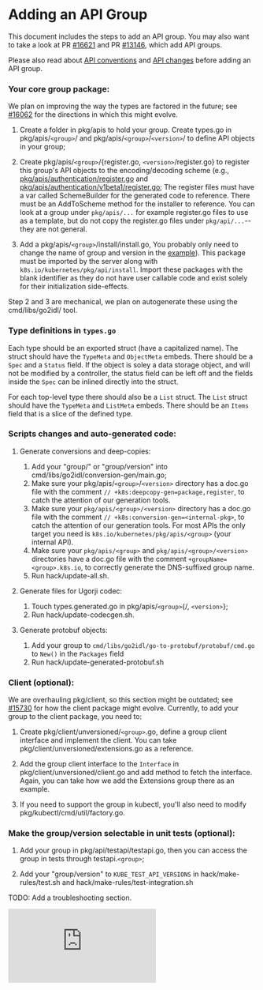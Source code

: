 Adding an API Group
===============

This document includes the steps to add an API group. You may also want to take
a look at PR [#16621](https://github.com/kubernetes/kubernetes/pull/16621) and
PR [#13146](https://github.com/kubernetes/kubernetes/pull/13146), which add API
groups.

Please also read about [API conventions](api-conventions.md) and
[API changes](api_changes.md) before adding an API group.

### Your core group package:

We plan on improving the way the types are factored in the future; see
[#16062](https://github.com/kubernetes/kubernetes/pull/16062) for the directions
in which this might evolve.

1. Create a folder in pkg/apis to hold your group. Create types.go in
pkg/apis/`<group>`/ and pkg/apis/`<group>`/`<version>`/ to define API objects
in your group;

2. Create pkg/apis/`<group>`/{register.go, `<version>`/register.go} to register
this group's API objects to the encoding/decoding scheme (e.g.,
[pkg/apis/authentication/register.go](https://github.com/kubernetes/kubernetes/blob/master/pkg/apis/authentication/register.go)
and
[pkg/apis/authentication/v1beta1/register.go](https://github.com/kubernetes/kubernetes/blob/master/pkg/apis/authentication/v1beta1/register.go);
The register files must have a var called SchemeBuilder for the generated code
to reference. There must be an AddToScheme method for the installer to
reference. You can look at a group under `pkg/apis/...` for example register.go
files to use as a template, but do not copy the register.go files under
`pkg/api/...`--they are not general.

3. Add a pkg/apis/`<group>`/install/install.go, You probably only need to change
the name of group and version in the
[example](https://github.com/kubernetes/kubernetes/blob/master/pkg/apis/authentication/install/install.go)). This
package must be imported by the server along with
`k8s.io/kubernetes/pkg/api/install`. Import these packages with the blank
identifier as they do not have user callable code and exist solely for their
initialization side-effects.

Step 2 and 3 are mechanical, we plan on autogenerate these using the
cmd/libs/go2idl/ tool.

### Type definitions in `types.go`

Each type should be an exported struct (have a capitalized name). The struct
should have the `TypeMeta` and `ObjectMeta` embeds. There should be a `Spec` and
a `Status` field. If the object is soley a data storage object, and will not be
modified by a controller, the status field can be left off and the fields inside
the `Spec` can be inlined directly into the struct.

For each top-level type there should also be a `List` struct. The `List` struct should
have the `TypeMeta` and `ListMeta` embeds. There should be an `Items` field that
is a slice of the defined type.

### Scripts changes and auto-generated code:

1. Generate conversions and deep-copies:

    1. Add your "group/" or "group/version" into
       cmd/libs/go2idl/conversion-gen/main.go;
    2. Make sure your pkg/apis/`<group>`/`<version>` directory has a doc.go file
       with the comment `// +k8s:deepcopy-gen=package,register`, to catch the
       attention of our generation tools.
    3. Make sure your `pkg/apis/<group>/<version>` directory has a doc.go file
       with the comment `// +k8s:conversion-gen=<internal-pkg>`, to catch the
       attention of our generation tools.  For most APIs the only target you
       need is `k8s.io/kubernetes/pkg/apis/<group>` (your internal API).
    3. Make sure your `pkg/apis/<group>` and `pkg/apis/<group>/<version>` directories
       have a doc.go file with the comment `+groupName=<group>.k8s.io`, to correctly
       generate the DNS-suffixed group name.
    5. Run hack/update-all.sh.

2. Generate files for Ugorji codec:

    1. Touch types.generated.go in pkg/apis/`<group>`{/, `<version>`};
    2. Run hack/update-codecgen.sh.

3. Generate protobuf objects:

    1. Add your group to `cmd/libs/go2idl/go-to-protobuf/protobuf/cmd.go` to
       `New()` in the `Packages` field
    2. Run hack/update-generated-protobuf.sh

### Client (optional):

We are overhauling pkg/client, so this section might be outdated; see
[#15730](https://github.com/kubernetes/kubernetes/pull/15730) for how the client
package might evolve. Currently, to add your group to the client package, you
need to:

1. Create pkg/client/unversioned/`<group>`.go, define a group client interface
and implement the client. You can take pkg/client/unversioned/extensions.go as a
reference.

2. Add the group client interface to the `Interface` in
pkg/client/unversioned/client.go and add method to fetch the interface. Again,
you can take how we add the Extensions group there as an example.

3. If you need to support the group in kubectl, you'll also need to modify
pkg/kubectl/cmd/util/factory.go.

### Make the group/version selectable in unit tests (optional):

1. Add your group in pkg/api/testapi/testapi.go, then you can access the group
in tests through testapi.`<group>`;

2. Add your "group/version" to `KUBE_TEST_API_VERSIONS` in
   hack/make-rules/test.sh and hack/make-rules/test-integration.sh

TODO: Add a troubleshooting section.



<!-- BEGIN MUNGE: GENERATED_ANALYTICS -->
[![Analytics](https://kubernetes-site.appspot.com/UA-36037335-10/GitHub/docs/devel/adding-an-APIGroup.md?pixel)]()
<!-- END MUNGE: GENERATED_ANALYTICS -->
